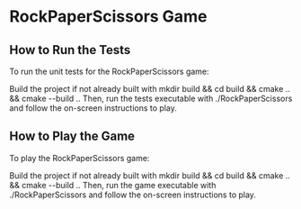 # RockPaperScissors Game

## How to Run the Tests

To run the unit tests for the RockPaperScissors game: 

Build the project if not already built with mkdir build && cd build && cmake .. && cmake --build .. Then, run the tests executable with ./RockPaperScissors and follow the on-screen instructions to play.

## How to Play the Game

To play the RockPaperScissors game: 

Build the project if not already built with mkdir build && cd build && cmake .. && cmake --build .. Then, run the game executable with ./RockPaperScissors and follow the on-screen instructions to play.
